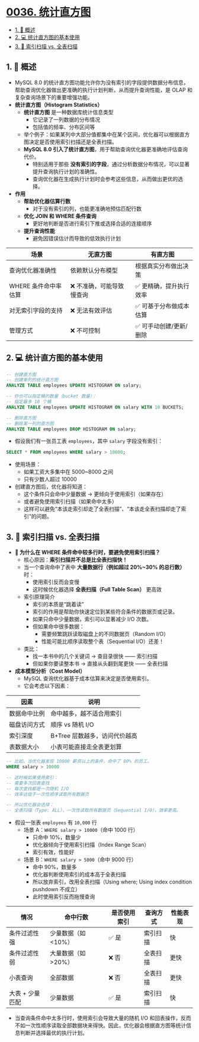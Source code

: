# [0036. 统计直方图](https://github.com/Tdahuyou/TNotes.sql/tree/main/notes/0036.%20%E7%BB%9F%E8%AE%A1%E7%9B%B4%E6%96%B9%E5%9B%BE)

<!-- region:toc -->

- [1. 📝 概述](#1--概述)
- [2. 💻 统计直方图的基本使用](#2--统计直方图的基本使用)
- [3. 📒 索引扫描 vs. 全表扫描](#3--索引扫描-vs-全表扫描)

<!-- endregion:toc -->

## 1. 📝 概述

- MySQL 8.0 的统计直方图功能允许你为没有索引的字段提供数据分布信息，帮助查询优化器做出更准确的执行计划判断，从而提升查询性能，是 OLAP 和复杂查询场景下的重要增强功能。
- **统计直方图（Histogram Statistics）**
  - **统计直方图** 是一种数据库统计信息类型
    - 它记录了一列数据的分布情况
    - 包括值的频率、分布区间等
  - 举个例子：如果某列中大部分值都集中在某个区间，优化器可以根据直方图决定是否使用索引扫描还是全表扫描。
  - **MySQL 8.0 引入了统计直方图**，用于帮助查询优化器更准确地评估查询代价。
    - 特别适用于那些 **没有索引的字段**，通过分析数据分布情况，可以显著提升查询执行计划的准确性。
    - 查询优化器在生成执行计划时会参考这些信息，从而做出更优的选择。
- **作用**
  - **帮助优化器估算行数**
    - 对于没有索引的列，也能更准确地预估匹配行数
  - **优化 JOIN 和 WHERE 条件查询**
    - 更好地判断是否进行索引下推或选择合适的连接顺序
  - **提升查询性能**
    - 避免因错误估计而导致的低效执行计划

| 场景                 | 无直方图                  | 有直方图                |
| -------------------- | ------------------------- | ----------------------- |
| 查询优化器准确性     | 依赖默认分布模型          | 根据真实分布做出决策    |
| WHERE 条件命中率估算 | ❌ 不准确，可能导致慢查询 | ✅ 更精确，提升执行效率 |
| 对无索引字段的支持   | ❌ 无法有效评估           | ✅ 可基于分布做成本估算 |
| 管理方式             | ❌ 不可控制               | ✅ 可手动创建/更新/删除 |

## 2. 💻 统计直方图的基本使用

```sql
-- 创建直方图
-- 创建单列的统计直方图
ANALYZE TABLE employees UPDATE HISTOGRAM ON salary;

-- 你也可以指定桶的数量（bucket 数量）：
-- 指定最多 10 个桶
ANALYZE TABLE employees UPDATE HISTOGRAM ON salary WITH 10 BUCKETS;

-- 删除直方图
-- 删除某一列的直方图
ANALYZE TABLE employees DROP HISTOGRAM ON salary;
```

- 假设我们有一张员工表 `employees`，其中 `salary` 字段没有索引：

```sql
SELECT * FROM employees WHERE salary > 10000;
```

- 使用场景：
  - 如果工资大多集中在 5000~8000 之间
  - 只有少数人超过 10000
- 创建直方图后，优化器将知道：
  - 这个条件只会命中少量数据 → 更倾向于使用索引（如果存在）
  - 或者避免使用索引扫描（如果命中太多）
  - 这样可以避免“本该走索引却走了全表扫描”、“本该走全表扫描却走了索引”的问题。

## 3. 📒 索引扫描 vs. 全表扫描

- **🤔 为什么在 WHERE 条件命中较多行时，要避免使用索引扫描？**
  - 核心原因：**索引扫描并不总是比全表扫描快！**
  - 当一个查询命中了表中 **大量数据行（例如超过 20%~30% 的总行数）** 时：
    - 使用索引反而会变慢
    - 这时候优化器选择 **全表扫描（Full Table Scan）** 更高效
  - 索引原理简介
    - 索引的本质是“跳着读”
    - 索引的作用是帮助你快速定位到某些符合条件的数据页或记录。
    - 如果只命中少量数据，索引可以显著减少 I/O 次数。
    - 但如果命中很多数据：
      - 需要频繁跳跃读取磁盘上的不同数据页（Random I/O）
      - 性能可能比顺序读取整个表（Sequential I/O）还差！
  - 类比：
    - 找一本书中的几个关键词 → 查目录很快 —— 索引扫描
    - 但如果你要读整本书 → 直接从头翻到尾更快 —— 全表扫描
- **成本模型分析（Cost Model）**
  - MySQL 查询优化器基于成本估算来决定是否使用索引。
  - 它会考虑以下因素：

| 因素         | 说明                          |
| ------------ | ----------------------------- |
| 数据命中比例 | 命中越多，越不适合用索引      |
| 磁盘访问方式 | 顺序 vs 随机 I/O              |
| 索引深度     | B+Tree 层数越多，访问代价越高 |
| 表数据大小   | 小表可能直接走全表更划算      |

```sql
-- 比如，当优化器发现 10000 薪资以上的条件，命中了 80% 的员工。
WHERE salary > 10000

-- 这时候如果使用索引：
-- 需要多次回表查找
-- 每次查找都是一次随机 I/O
-- 效率远低于一次性顺序读取所有数据页

-- 所以优化器会选择：
-- 全表扫描（Type: ALL），一次性读取所有数据页（Sequential I/O），效率更高。
```

- 假设一张表 `employees` 有 `10,000` 行
  - 场景 A：`WHERE salary > 10000`（命中 1000 行）
    - 只命中 10%，数量少
    - 优化器倾向于使用索引扫描（Index Range Scan）
    - 索引有效，性能好
  - 场景 B：`WHERE salary > 5000`（命中 9000 行）
    - 命中 90%，数量多
    - 优化器判断使用索引的成本高于全表扫描
    - 所以放弃索引，改用全表扫描（Using where; Using index condition pushdown 不成立）
    - 此时使用索引反而拖慢查询

| 情况            | 命中行数            | 是否使用索引 | 查询方式 | 性能表现 |
| --------------- | ------------------- | ------------ | -------- | -------- |
| 条件过滤性强    | 少量数据（如 <10%） | ✅ 是        | 索引扫描 | 快       |
| 条件过滤性弱    | 大量数据（如 >20%） | ❌ 否        | 全表扫描 | 更快     |
| 小表查询        | 全部数据            | ❌ 否        | 全表扫描 | 更快     |
| 大表 + 少量匹配 | 少量数据            | ✅ 是        | 索引扫描 | 快       |

- 当查询条件命中太多行时，使用索引会导致大量的随机 I/O 和回表操作，反而不如一次性顺序读取全部数据块来得快。因此，优化器会根据直方图等统计信息判断并选择最优的执行计划。
